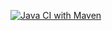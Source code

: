[![Java CI with Maven](https://github.com/ArnoldGonczlik/HTTPRequest/actions/workflows/main.yml/badge.svg)](https://github.com/ArnoldGonczlik/HTTPRequest/actions/workflows/main.yml)
